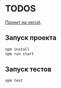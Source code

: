 # TODOS

[Проект на vercel](https://top-vert.vercel.app).

## Запуск проекта

```bash
npm install
npm run start
```

## Запуск тестов

```bash
npm test
```
